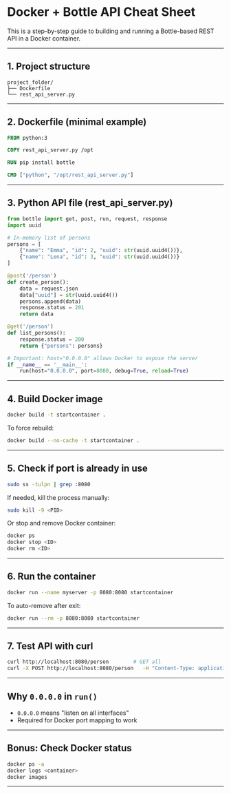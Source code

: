 # Docker + Bottle API Cheat Sheet

This is a step-by-step guide to building and running a Bottle-based REST API in a Docker container.

---

## 1. Project structure

```
project_folder/
├── Dockerfile
└── rest_api_server.py
```

---

## 2. Dockerfile (minimal example)

```Dockerfile
FROM python:3

COPY rest_api_server.py /opt

RUN pip install bottle

CMD ["python", "/opt/rest_api_server.py"]
```

---

## 3. Python API file (rest_api_server.py)

```python
from bottle import get, post, run, request, response
import uuid

# In-memory list of persons
persons = [
    {"name": "Emma", "id": 2, "uuid": str(uuid.uuid4())},
    {"name": "Lena", "id": 3, "uuid": str(uuid.uuid4())}
]

@post('/person')
def create_person():
    data = request.json
    data["uuid"] = str(uuid.uuid4())
    persons.append(data)
    response.status = 201
    return data

@get('/person')
def list_persons():
    response.status = 200
    return {"persons": persons}

# Important: host="0.0.0.0" allows Docker to expose the server
if __name__ == '__main__':
    run(host="0.0.0.0", port=8080, debug=True, reload=True)
```

---

## 4. Build Docker image

```bash
docker build -t startcontainer .
```

To force rebuild:
```bash
docker build --no-cache -t startcontainer .
```

---

## 5. Check if port is already in use

```bash
sudo ss -tulpn | grep :8080
```

If needed, kill the process manually:

```bash
sudo kill -9 <PID>
```

Or stop and remove Docker container:

```bash
docker ps
docker stop <ID>
docker rm <ID>
```

---

## 6. Run the container

```bash
docker run --name myserver -p 8080:8080 startcontainer
```

To auto-remove after exit:

```bash
docker run --rm -p 8080:8080 startcontainer
```

---

## 7. Test API with curl

```bash
curl http://localhost:8080/person        # GET all
curl -X POST http://localhost:8080/person   -H "Content-Type: application/json"   -d '{"name": "Anna", "id": 1}'
```

---

## Why `0.0.0.0` in `run()`

- `0.0.0.0` means "listen on all interfaces"
- Required for Docker port mapping to work

---

## Bonus: Check Docker status

```bash
docker ps -a
docker logs <container>
docker images
```

---
